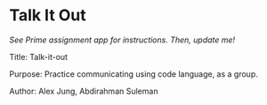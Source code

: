 # Talk It Out

*See Prime assignment app for instructions. Then, update me!*

Title: Talk-it-out 

Purpose: Practice communicating using code language, as a group. 

Author: Alex Jung, Abdirahman Suleman 